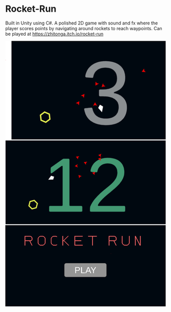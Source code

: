 # Rocket-Run

Built in Unity using C#. A polished 2D game with sound and fx where the player scores points by navigating around rockets to reach waypoints. 
Can be played at https://zhitonga.itch.io/rocket-run


![alt text](Images/gameplay.png "Gameplay")
![alt text](Images/highscore.png "High Score")
![alt text](Images/mainmenu.png "Main Menu")


